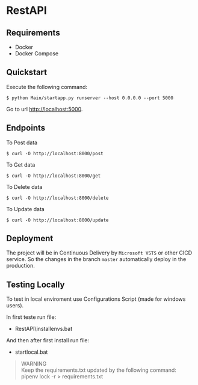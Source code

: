 # RestAPI

## Requirements

* Docker
* Docker Compose

## Quickstart

Execute the following command:

```shell
$ python Main/startapp.py runserver --host 0.0.0.0 --port 5000
```

Go to url [http://localhost:5000](http://localhost:5000).

## Endpoints

To Post data

```
$ curl -O http://localhost:8000/post
```

To Get data

```
$ curl -O http://localhost:8000/get
```

To Delete data

```
$ curl -O http://localhost:8000/delete
```
To Update data

```
$ curl -O http://localhost:8000/update
```

## Deployment

The project will be in Continuous Delivery by `Microsoft VSTS` or other CICD service. So the changes in the branch `master` automatically deploy in the production.


## Testing Locally

To test in local enviroment use Configurations Script (made for windows users).

In first teste run file:

- RestAPI\installenvs.bat


And then after first install run file:

- startlocal.bat

>
> 
> WARNING  
> Keep the requirements.txt updated by the following command:  
> pipenv lock -r > requirements.txt
> 
